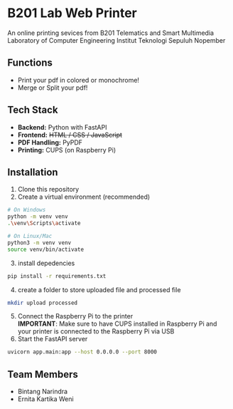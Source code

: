 # B201 Lab Web Printer
An online printing sevices from B201 Telematics and Smart Multimedia Laboratory of Computer Engineering Institut Teknologi Sepuluh Nopember

## Functions
- Print your pdf in colored or monochrome!
- Merge or Split your pdf!

## Tech Stack
- **Backend:** Python with FastAPI
- **Frontend:** ~~HTML / CSS / JavaScript~~
- **PDF Handling:** PyPDF
- **Printing:** CUPS (on Raspberry Pi)

## Installation
1. Clone this repository
2. Create a virtual environment (recommended)
```bash
# On Windows
python -m venv venv
.\venv\Scripts\activate

# On Linux/Mac
python3 -m venv venv
source venv/bin/activate
```
3. install depedencies
```bash
pip install -r requirements.txt
```
4. create a folder to store uploaded file and processed file
```bash
mkdir upload processed
```
5. Connect the Raspberry Pi to the printer \
**IMPORTANT**: Make sure to have CUPS installed in Raspberry Pi and your printer is connected to the Raspberry Pi via USB
6. Start the FastAPI server
```bash
uvicorn app.main:app --host 0.0.0.0 --port 8000
```
## Team Members
- Bintang Narindra
- Ernita Kartika Weni